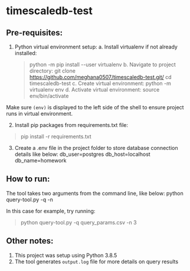 # timescaledb-test

## Pre-requisites:
1. Python virtual environment setup:
  a. Install virtualenv if not already installed:
    > python -m pip install --user virtualenv
  b. Navigate to project directory:
    > git clone https://github.com/meghana0507/timescaledb-test.git/
    > cd timescaledb-test
  c. Create virtual environment:
    > python -m virtualenv env
  d. Activate virtual environment:
    > source env/bin/activate
    
  Make sure `(env)` is displayed to the left side of the shell to ensure project runs in virtual environment.
  
2. Install pip packages from requirements.txt file:
  > pip install -r requirements.txt
  
3. Create a .env file in the project folder to store database connection details like below:
  db_user=postgres
  db_host=localhost
  db_name=homework
  
## How to run:
The tool takes two arguments from the command line, like below:
  python query-tool.py -q <query-input-file> -n <number-of-workers>
  
In this case for example, try running:
  > python query-tool.py -q query_params.csv -n 3

## Other notes:
1. This project was setup using Python 3.8.5
2. The tool generates `output.log` file for more details on query results
